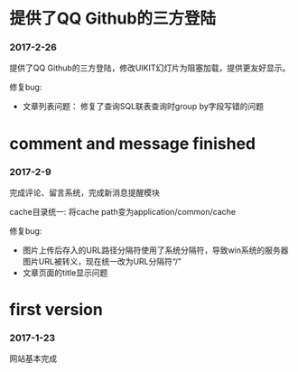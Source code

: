 # 提供了QQ Github的三方登陆
### 2017-2-26

提供了QQ Github的三方登陆，修改UIKIT幻灯片为阻塞加载，提供更友好显示。

修复bug:
- 文章列表问题： 修复了查询SQL联表查询时group by字段写错的问题

# comment and message finished
### 2017-2-9

完成评论、留言系统，完成新消息提醒模块

cache目录统一: 将cache path变为application/common/cache

修复bug:
- 图片上传后存入的URL路径分隔符使用了系统分隔符，导致win系统的服务器图片URL被转义，现在统一改为URL分隔符“/”
- 文章页面的title显示问题 

# first version
### 2017-1-23

网站基本完成
